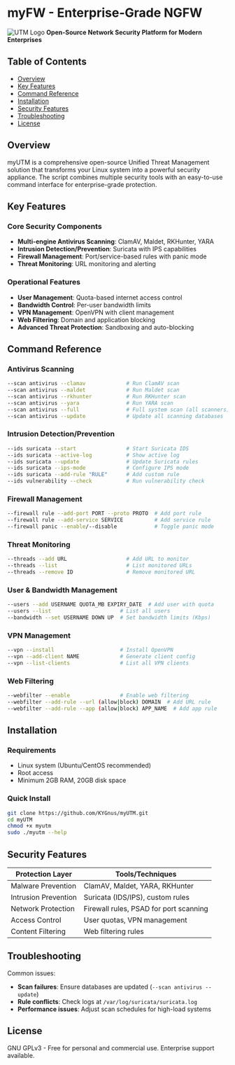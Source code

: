 # myFW - Enterprise-Grade NGFW

![UTM Logo](./firewall.jpg)
**Open-Source Network Security Platform for Modern Enterprises**

## Table of Contents
- [Overview](#overview)
- [Key Features](#key-features)
- [Command Reference](#command-reference)
- [Installation](#installation)
- [Security Features](#security-features)
- [Troubleshooting](#troubleshooting)
- [License](#license)

## Overview

myUTM is a comprehensive open-source Unified Threat Management solution that transforms your Linux system into a powerful security appliance. The script combines multiple security tools with an easy-to-use command interface for enterprise-grade protection.

## Key Features

### Core Security Components
- **Multi-engine Antivirus Scanning**: ClamAV, Maldet, RKHunter, YARA
- **Intrusion Detection/Prevention**: Suricata with IPS capabilities
- **Firewall Management**: Port/service-based rules with panic mode
- **Threat Monitoring**: URL monitoring and alerting

### Operational Features
- **User Management**: Quota-based internet access control
- **Bandwidth Control**: Per-user bandwidth limits
- **VPN Management**: OpenVPN with client management
- **Web Filtering**: Domain and application blocking
- **Advanced Threat Protection**: Sandboxing and auto-blocking

## Command Reference

### Antivirus Scanning
```bash
--scan antivirus --clamav             # Run ClamAV scan
--scan antivirus --maldet             # Run Maldet scan
--scan antivirus --rkhunter           # Run RKHunter scan
--scan antivirus --yara               # Run YARA scan
--scan antivirus --full               # Full system scan (all scanners)
--scan antivirus --update             # Update all scanning databases
```

### Intrusion Detection/Prevention
```bash
--ids suricata --start                # Start Suricata IDS
--ids suricata --active-log           # Show active log
--ids suricata --update               # Update Suricata rules
--ids suricata --ips-mode             # Configure IPS mode
--ids suricata --add-rule "RULE"      # Add custom rule
--ids vulnerability --check           # Run vulnerability check
```

### Firewall Management
```bash
--firewall rule --add-port PORT --proto PROTO  # Add port rule
--firewall rule --add-service SERVICE          # Add service rule
--firewall panic --enable/--disable            # Toggle panic mode
```

### Threat Monitoring
```bash
--threads --add URL                   # Add URL to monitor
--threads --list                      # List monitored URLs
--threads --remove ID                 # Remove monitored URL
```

### User & Bandwidth Management
```bash
--users --add USERNAME QUOTA_MB EXPIRY_DATE  # Add user with quota
--users --list                      # List all users
--bandwidth --set USERNAME DOWN UP  # Set bandwidth limits (Kbps)
```

### VPN Management
```bash
--vpn --install                     # Install OpenVPN
--vpn --add-client NAME             # Generate client config
--vpn --list-clients                # List all VPN clients
```

### Web Filtering
```bash
--webfilter --enable                # Enable web filtering
--webfilter --add-rule --url (allow|block) DOMAIN  # Add URL rule
--webfilter --add-rule --app (allow|block) APP_NAME  # Add app rule
```

## Installation

### Requirements
- Linux system (Ubuntu/CentOS recommended)
- Root access
- Minimum 2GB RAM, 20GB disk space

### Quick Install
```bash
git clone https://github.com/KYGnus/myUTM.git
cd myUTM
chmod +x myutm
sudo ./myutm --help
```

## Security Features

| Protection Layer       | Tools/Techniques                          |
|------------------------|------------------------------------------|
| Malware Prevention     | ClamAV, Maldet, YARA, RKHunter           |
| Intrusion Prevention   | Suricata (IDS/IPS), custom rules         |
| Network Protection     | Firewall rules, PSAD for port scanning   |
| Access Control         | User quotas, VPN management              |
| Content Filtering      | Web filtering rules                      |

## Troubleshooting

Common issues:
- **Scan failures**: Ensure databases are updated (`--scan antivirus --update`)
- **Rule conflicts**: Check logs at `/var/log/suricata/suricata.log`
- **Performance issues**: Adjust scan schedules for high-load systems

## License

GNU GPLv3 - Free for personal and commercial use. Enterprise support available.



